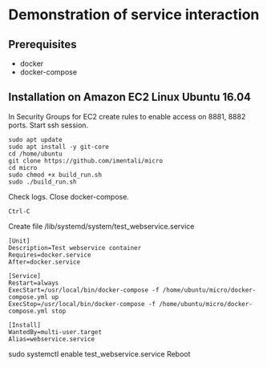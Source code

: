 # Demonstration of service interaction
## Prerequisites
- docker
- docker-compose

## Installation on Amazon EC2 Linux Ubuntu 16.04
In Security Groups for EC2 create rules to enable access on 8881, 8882 ports. Start ssh session.
```
sudo apt update
sudo apt install -y git-core
cd /home/ubuntu
git clone https://github.com/imentali/micro
cd micro
sudo chmod +x build_run.sh
sudo ./build_run.sh
```
Check logs. Close docker-compose.
```
Ctrl-C
```
Create file  /lib/systemd/system/test_webservice.service
```
[Unit]
Description=Test webservice container
Requires=docker.service
After=docker.service

[Service]
Restart=always
ExecStart=/usr/local/bin/docker-compose -f /home/ubuntu/micro/docker-compose.yml up
ExecStop=/usr/local/bin/docker-compose -f /home/ubuntu/micro/docker-compose.yml stop

[Install]
WantedBy=multi-user.target
Alias=webservice.service
```
sudo systemctl enable test_webservice.service
Reboot
